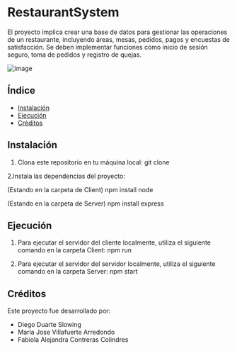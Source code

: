 # RestaurantSystem

El proyecto implica crear una base de datos para gestionar las operaciones de un restaurante, incluyendo áreas, mesas, pedidos, pagos y encuestas de satisfacción. Se deben implementar funciones como inicio de sesión seguro, toma de pedidos y registro de quejas.

![image](https://github.com/DiegoDuaS/RestaurantSystem/assets/110642453/acbbe0bb-037c-4e1a-ae5b-9eb0397baa9f)

## Índice

- [Instalación](#instalación)
- [Ejecución](#ejecución)
- [Créditos](#créditos)

## Instalación

1. Clona este repositorio en tu máquina local:
git clone 

2.Instala las dependencias del proyecto:

(Estando en la carpeta de Client)
npm install node

(Estando en la carpeta de Server)
npm install express

## Ejecución

1. Para ejecutar el servidor del cliente localmente, utiliza el siguiente comando en la carpeta Client:
   npm run
   
2. Para ejecutar el servidor del servidor localmente, utiliza el siguiente comando en la carpeta Server:
   npm start

## Créditos 

Este proyecto fue desarrollado por:

- Diego Duarte Slowing
- Maria Jose Villafuerte Arredondo
- Fabiola Alejandra Contreras Colindres
